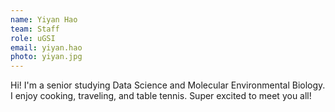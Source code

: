 ```yaml
---
name: Yiyan Hao
team: Staff
role: uGSI
email: yiyan.hao
photo: yiyan.jpg
---
```


Hi! I'm a senior studying Data Science and Molecular Environmental Biology. I enjoy cooking, traveling, and table tennis. Super excited to meet you all!
